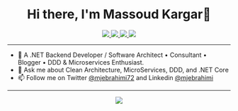 <h1 align="center">Hi there, I'm Massoud Kargar👋</h1>

<p align="center"> 
 <a href="https://twitter.com/intent/follow?screen_name=mjebrahimi72" alt="Follow on Twitter">
   <img src="https://img.shields.io/badge/-@mjebrahimi72-00acee?style=flat&logo=Twitter&logoColor=white" />
 </a>
 <a href="https://www.linkedin.com/in/massoud-kargar-531597202/" alt="Connect on LinkedIn">
   <img src="https://img.shields.io/badge/-mjebrahimi-0072b1?style=flat&logo=Linkedin&logoColor=white" />
 </a>
 <a href="mailto:MassoudKargar.Web@gmail.com" alt="Gmail">
   <img src="https://img.shields.io/badge/-mj.ebrahimi72@gmail.com-c14438?style=flat&logo=Gmail&logoColor=white" />
 </a>
 <a href="https://t.me/mjebrahimi" alt="Contact on Telegram">
   <img src="https://img.shields.io/badge/-mjebrahimi-grey?style=flat&logo=Telegram&logoColor=white" />
 </a>
</p>

---

- 🔭 A .NET Backend Developer / Software Architect • Consultant • Blogger • DDD & Microservices Enthusiast.
- 💬 Ask me about Clean Architecture, MicroServices, DDD, and .NET Core
- 📫 Follow me on Twitter [@mjebrahimi72](https://twitter.com/intent/follow?screen_name=mjebrahimi72) and Linkedin [@mjebrahimi](https://www.linkedin.com/in/massoud-kargar-531597202/)
<!-- - 👯 I’m looking to collaborate on: ... -->

 ---

<!-- <p align="center"> 
 <strong>
  Professional skills
  </strong>
</p>

<p align="center">
  <a href="https://git-scm.com/">
    <img src="https://www.vectorlogo.zone/logos/git-scm/git-scm-ar21.svg" alt="git" style="vertical-align:top; margin:4px;">
  </a>
  <a href="">
    <img src="https://www.vectorlogo.zone/logos/consulio/consulio-ar21.svg" alt="consul" style="vertical-align:top; margin:4px;">
  </a>
  <a href="">
    <img src="https://www.vectorlogo.zone/logos/apache_kafka/apache_kafka-ar21.svg" alt="kafka" style="vertical-align:top; margin:4px;">
  </a>
  <a href="">
    <img src="https://www.vectorlogo.zone/logos/travis-ci/travis-ci-ar21.svg" alt="travis" style="vertical-align:top; margin:4px;">
  </a>
  <a href="https://angular.io">
    <img src="https://www.vectorlogo.zone/logos/angular/angular-ar21.svg" alt="angular" style="vertical-align:top; margin:4px;">
  </a>
  <a href="">
    <img src="https://www.vectorlogo.zone/logos/typescriptlang/typescriptlang-ar21.svg" alt="typescript" style="vertical-align:top; margin:4px;">
  </a>
  <a href="https://dotnet.microsoft.com/">
    <img src="https://upload.wikimedia.org/wikipedia/commons/e/ee/.NET_Core_Logo.svg" height="60px" alt="dotnet" style="vertical-align:top; margin:4px;">
  </a>
  <a href="https://dotnet.microsoft.com/">
    <img src="https://www.vectorlogo.zone/logos/dotnet/dotnet-ar21.svg" alt="dotnet" style="vertical-align:top; margin:4px;">
  </a>
  <a href="https://code.visualstudio.com/">
    <img src="https://www.vectorlogo.zone/logos/visualstudio_code/visualstudio_code-ar21.svg" alt="vs Code" style="vertical-align:top; margin:4px">
  </a>
  <a href="https://hub.docker.com/">
    <img src="https://www.vectorlogo.zone/logos/docker/docker-ar21.svg" alt="docker" style="vertical-align:top; margin:4px">
  </a>
   <a href="https://azure.microsoft.com">
    <img src="https://www.vectorlogo.zone/logos/microsoft_azure/microsoft_azure-ar21.svg" alt="azure" style="vertical-align:top; margin:4px">
  </a>
  <a href="https://kubernetes.io">
    <img src="https://www.vectorlogo.zone/logos/kubernetes/kubernetes-ar21.svg" alt="kubernetes" style="vertical-align:top; margin:4px">
  </a>
  <a href="https://istio.io">
    <img src="https://www.vectorlogo.zone/logos/istioio/istioio-ar21.svg" alt="istio" style="vertical-align:top; margin:4px">
  </a>
  <a href="https://www.envoyproxy.io">
    <img src="https://www.vectorlogo.zone/logos/envoyproxyio/envoyproxyio-ar21.svg" alt="istio" style="vertical-align:top; margin:4px">
  </a>
  <a href="https://www.elastic.co">
    <img src="https://www.vectorlogo.zone/logos/elastic/elastic-ar21.svg" alt="elasticsearch" style="vertical-align:top; margin:4px">
  </a>
  <a href="https://www.rabbitmq.com">
    <img src="https://www.vectorlogo.zone/logos/rabbitmq/rabbitmq-ar21.svg" alt="rabbitmq" style="vertical-align:top; margin:4px">
  </a>
  <a href="https://www.jenkins.io/">
    <img src="https://www.vectorlogo.zone/logos/jenkins/jenkins-ar21.svg" alt="jenkins" style="vertical-align:top; margin:4px">
  </a><br/>
</p>
<br/>

--- -->

<p align="center">
  <img src="https://github-readme-stats.vercel.app/api?username=mjebrahimi&show_icons=true&count_private=true&include_all_commits=true" />
</p>

